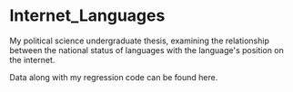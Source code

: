 # Internet_Languages
My political science undergraduate thesis, examining the relationship between the national status of languages with the language's position on the internet. 

Data along with my regression code can be found here. 
